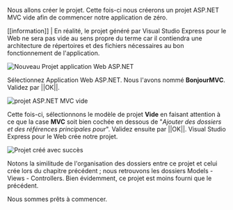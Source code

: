 Nous allons créer le projet. Cette fois-ci nous créerons un projet ASP.NET MVC vide afin de commencer notre application de zéro.

[[information]]
| En réalité, le projet généré par Visual Studio Express pour le Web ne sera pas vide au sens propre du terme car il contiendra une architecture de répertoires et des fichiers nécessaires au bon fonctionnement de l'application.

![Nouveau Projet application Web ASP.NET](/media/galleries/304/710fc48b-63fd-4a80-8143-06b77f22353b.png.960x960_q85.png)

Sélectionnez Application Web ASP.NET. Nous l'avons nommé **BonjourMVC**. Validez par ||OK||.

![projet ASP.NET MVC vide](/media/galleries/304/a646b13e-db84-4528-8dce-235310e3f46a.png.960x960_q85.png)

Cette fois-ci, sélectionnons le modèle de projet **Vide** en faisant attention à ce que la case **MVC** soit bien cochée en dessous de "*Ajouter des dossiers et des références principales pour*". Validez ensuite par ||OK||. Visual Studio Express pour le Web crée notre projet.

![Projet créé avec succès](/media/galleries/304/083da8d0-56f6-4797-984d-697c6b4e03ab.png.960x960_q85.jpg)

Notons la similitude de l'organisation des dossiers entre ce projet et celui crée lors du chapitre précédent ; nous retrouvons les dossiers Models - Views - Controllers. Bien évidemment, ce projet est moins fourni que le précédent.

Nous sommes prêts à commencer.
